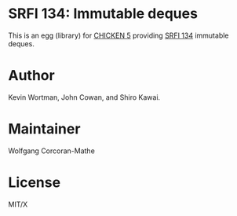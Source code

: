 # SRFI 134: Immutable deques

This is an egg (library) for [CHICKEN 5](https://call-cc.org/)
providing [SRFI 134](https://srfi.schemers.org/srfi-134) immutable
deques.

# Author

Kevin Wortman, John Cowan, and Shiro Kawai.

# Maintainer

Wolfgang Corcoran-Mathe

# License

MIT/X
